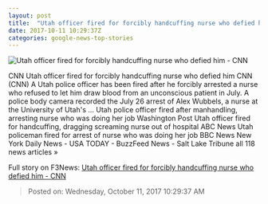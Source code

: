 ```yaml
---
layout: post
title:  "Utah officer fired for forcibly handcuffing nurse who defied him - CNN"
date: 2017-10-11 10:29:37Z
categories: google-news-top-stories
---
```


![Utah officer fired for forcibly handcuffing nurse who defied him - CNN](http://i2.cdn.cnn.com/cnnnext/dam/assets/170901152357-utah-nurse-arrest-3-super-tease.jpg)

CNN Utah officer fired for forcibly handcuffing nurse who defied him CNN (CNN) A Utah police officer has been fired after he forcibly arrested a nurse who refused to let him draw blood from an unconscious patient in July. A police body camera recorded the July 26 arrest of Alex Wubbels, a nurse at the University of Utah's ... Utah police officer fired after manhandling, arresting nurse who was doing her job Washington Post Utah officer fired for handcuffing, dragging screaming nurse out of hospital ABC News Utah policeman fired for arrest of nurse who was doing her job BBC News New York Daily News - USA TODAY - BuzzFeed News - Salt Lake Tribune all 118 news articles »


Full story on F3News: [Utah officer fired for forcibly handcuffing nurse who defied him - CNN](http://www.f3nws.com/n/XumrgF)

> Posted on: Wednesday, October 11, 2017 10:29:37 AM
